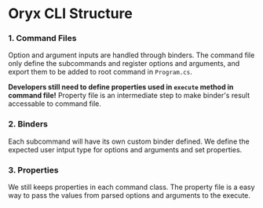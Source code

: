 # Oryx CLI Structure
### 1. Command Files
Option and argument inputs are handled through binders. The command file only define the subcommands and register options and arguments, and export them to be added to root command in `Program.cs`.

**Developers still need to define properties used in `execute` method in command file!** Property file is an intermediate step to make binder's result accessable to command file.

### 2. Binders
Each subcommand will have its own custom binder defined. We define the expected user intput type for options and arguments and set properties.

### 3. Properties
We still keeps properties in each command class. The property file is a easy way to pass the values from parsed options and arguments to the execute.
